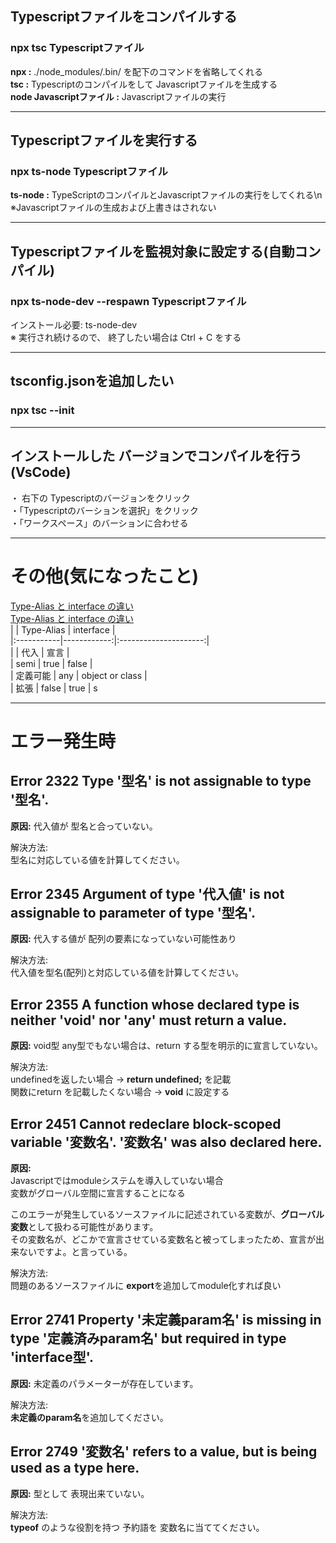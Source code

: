 ## Typescriptファイルをコンパイルする
### npx tsc Typescriptファイル
**npx :** ./node_modules/.bin/ を配下のコマンドを省略してくれる  
**tsc :** Typescriptのコンパイルをして Javascriptファイルを生成する  
**node Javascriptファイル :** Javascriptファイルの実行  
* * *
## Typescriptファイルを実行する
### npx ts-node Typescriptファイル
**ts-node :** TypeScriptのコンパイルとJavascriptファイルの実行をしてくれる\n  
※Javascriptファイルの生成および上書きはされない  
* * *

## Typescriptファイルを監視対象に設定する(自動コンパイル)
### npx ts-node-dev --respawn Typescriptファイル
インストール必要: ts-node-dev  
※ 実行され続けるので、 終了したい場合は Ctrl + C をする  
* * *

## tsconfig.jsonを追加したい
### npx tsc --init
* * * 

## インストールした バージョンでコンパイルを行う(VsCode)
・ 右下の Typescriptのバージョンをクリック  
・「Typescriptのバーションを選択」をクリック  
・「ワークスペース」のバーションに合わせる  
* * *

# その他(気になったこと)
 [Type-Alias と interface の違い](https://zenn.dev/luvmini511/articles/6c6f69481c2d17 "interface1")  
 [Type-Alias と interface の違い](https://qiita.com/sotszk/items/efe32e07e52dce329653 "interface2")  
    |            | Type-Alias  | interface             |  
    |:-----------|------------:|:---------------------:|  
    |            | 代入        | 宣言                   |  
    | semi       | true        | false                 |  
    | 定義可能   | any         | object or class       |  
    | 拡張       | false       | true                  |  s
* * *  

# エラー発生時

## Error 2322 Type '型名' is not assignable to type '型名'.
**原因:**
代入値が 型名と合っていない。  

解決方法:  
型名に対応している値を計算してください。  

## Error 2345 Argument of type '代入値' is not assignable to parameter of type '型名'.
**原因:**
代入する値が 配列の要素になっていない可能性あり  

解決方法:  
代入値を型名(配列)と対応している値を計算してください。

## Error 2355 A function whose declared type is neither 'void' nor 'any' must return a value.
**原因:**
void型 any型でもない場合は、return する型を明示的に宣言していない。  

解決方法:  
undefinedを返したい場合           →  **return undefined;** を記載  
関数にreturn を記載したくない場合  →  **void** に設定する  

## Error 2451 Cannot redeclare block-scoped variable '変数名'. '変数名' was also declared here.
**原因:**  
Javascriptではmoduleシステムを導入していない場合  
変数がグローバル空間に宣言することになる  

このエラーが発生しているソースファイルに記述されている変数が、**グローバル変数**として扱わる可能性があります。  
その変数名が、どこかで宣言させている変数名と被ってしまったため、宣言が出来ないですよ。と言っている。  

解決方法:  
問題のあるソースファイルに **export**を追加してmodule化すれば良い  

## Error 2741 Property '未定義param名' is missing in type '定義済みparam名' but required in type 'interface型'.
**原因:**
未定義のパラメーターが存在しています。  

解決方法:  
**未定義のparam名**を追加してください。  

## Error 2749 '変数名' refers to a value, but is being used as a type here.
**原因:**
型として 表現出来ていない。  

解決方法:  
**typeof** のような役割を持つ 予約語を 変数名に当ててください。  